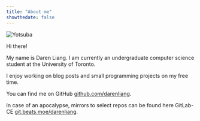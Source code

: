 ```yaml
---
title: "About me"
showthedate: false
---
```


![Yotsuba](/img/yotsuba.png)

Hi there!

My name is Daren Liang. I am currently an undergraduate computer science
student at the University of Toronto.

I enjoy working on blog posts and small programming projects on my free time.

You can find me on
GitHub [github.com/darenliang](https://github.com/darenliang "darenliang's GitHub").

In case of an apocalypse, mirrors to select repos can be found here
GitLab-CE [git.beats.moe/darenliang](https://git.beats.moe/darenliang "darenliang's self-hosted git repositories").
